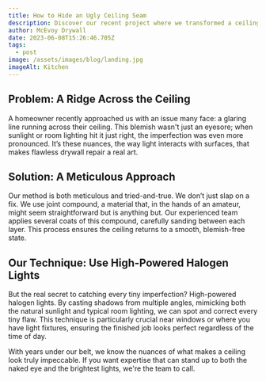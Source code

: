 ```yaml
---
title: How to Hide an Ugly Ceiling Seam
description: Discover our recent project where we transformed a ceiling with a glaring seam into a smooth finish. Expertise in drywall repair shines through. See our meticulous approach in action!
author: McEvoy Drywall
date: 2023-06-08T15:26:46.705Z
tags:
  - post
image: /assets/images/blog/landing.jpg
imageAlt: Kitchen
---
```


## Problem: A Ridge Across the Ceiling

A homeowner recently approached us with an issue many face: a glaring line running across their ceiling. This blemish wasn't just an eyesore; when sunlight or room lighting hit it just right, the imperfection was even more pronounced. It’s these nuances, the way light interacts with surfaces, that makes flawless drywall repair a real art.

## Solution: A Meticulous Approach

Our method is both meticulous and tried-and-true. We don’t just slap on a fix. We use joint compound, a material that, in the hands of an amateur, might seem straightforward but is anything but. Our experienced team applies several coats of this compound, carefully sanding between each layer. This process ensures the ceiling returns to a smooth, blemish-free state.

## Our Technique: Use High-Powered Halogen Lights

But the real secret to catching every tiny imperfection? High-powered halogen lights. By casting shadows from multiple angles, mimicking both the natural sunlight and typical room lighting, we can spot and correct every tiny flaw. This technique is particularly crucial near windows or where you have light fixtures, ensuring the finished job looks perfect regardless of the time of day.

With years under our belt, we know the nuances of what makes a ceiling look truly impeccable. If you want expertise that can stand up to both the naked eye and the brightest lights, we're the team to call.
